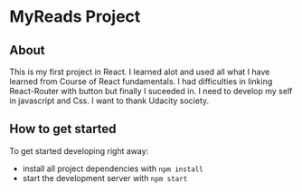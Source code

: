# MyReads Project

## About

This is my first project in React. I learned alot and used all what I have learned from Course of React fundamentals. I had difficulties in linking React-Router with button but finally I suceeded in.
I need to develop my self in javascript and Css.
I want to thank Udacity society.

## How to get started

To get started developing right away:

- install all project dependencies with `npm install`
- start the development server with `npm start`
